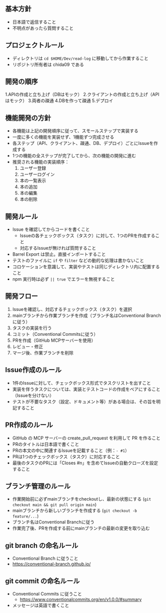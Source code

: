 ## 基本方針
- 日本語で返信すること
- 不明点があったら質問すること

## プロジェクトルール
- ディレクトリは `cd $HOME/Dev/read-log` に移動してから作業すること
- リポジトリ所有者は chida09 である

## 開発の順序
1.APIの作成と立ち上げ（DBはモック）
2.クライアントの作成と立ち上げ（APIはモック）
3.両者の疎通
4.DBを作って疎通
5.デプロイ

## 機能開発の方針
- 各機能は上記の開発順序に従って、スモールステップで実装する
- 一度に多くの機能を実装せず、1機能ずつ完成させる
- 各ステップ（API、クライアント、疎通、DB、デプロイ）ごとにIssueを作成する
- 1つの機能の全ステップが完了してから、次の機能の開発に進む
- 推奨される機能の実装順序：
  1. ユーザー登録
  2. ユーザーログイン
  3. 本の一覧表示
  4. 本の追加
  5. 本の編集
  6. 本の削除

## 開発ルール
- Issue を確認してからコードを書くこと
  - Issueの各チェックボックス（タスク）に対して、1つのPRを作成すること
  - 対応するIssueが無ければ質問すること
- Barrel Export は禁止。直接インポートすること
- テストのファイルに `if` や `filter` などの動的な処理は書かないこと
- コロケーションを意識して、実装やテストは同じディレクトリ内に配置すること
- npm 実行時は必ず `|| true` でエラーを無視すること

## 開発フロー
1. Issueを確認し、対応するチェックボックス（タスク）を選択
2. mainブランチから作業ブランチを作成（ブランチ名はConventional Branchに従う）
3. タスクの実装を行う
4. コミット（Conventional Commitsに従う）
5. PRを作成（GitHub MCPサーバーを使用）
6. レビュー・修正
7. マージ後、作業ブランチを削除

## Issue作成のルール
- 1件のIssueに対して、チェックボックス形式でタスクリストを出すこと
- 実装を伴うタスクについては、実装とテストコードの作成をペアにすること（Issueを分けない）
- テストが不要なタスク（設定、ドキュメント等）がある場合は、その旨を明記すること

## PR作成のルール
- GitHub の MCP サーバーの create_pull_request を利用して PR を作ること
- PRのタイトルは日本語で書くこと
- PRの本文の中に関連するIssueを記載すること（例：`- #1`）
- PRは1つのチェックボックス（タスク）に対応すること
- 最後のタスクのPRには「Closes #n」を含めてIssueの自動クローズを設定すること

## ブランチ管理のルール
- 作業開始前に必ずmainブランチをcheckoutし、最新の状態にする (`git checkout main && git pull origin main`)
- mainブランチから新しいブランチを作成する (`git checkout -b feature/...`)
- ブランチ名はConventional Branchに従う
- 作業完了後、PRを作成する前にmainブランチの最新の変更を取り込む

## git branch の命名ルール
- Conventional Branch に従うこと
 - https://conventional-branch.github.io/

## git commit の命名ルール
- Conventional Commits に従うこと
  - https://www.conventionalcommits.org/en/v1.0.0/#summary
- メッセージは英語で書くこと
